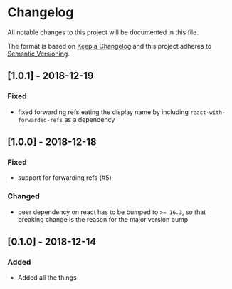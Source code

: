 # Changelog
All notable changes to this project will be documented in this file.

The format is based on [Keep a Changelog](http://keepachangelog.com/en/1.0.0/)
and this project adheres to [Semantic Versioning](http://semver.org/spec/v2.0.0.html).

## [1.0.1] - 2018-12-19

### Fixed
* fixed forwarding refs eating the display name by including
  `react-with-forwarded-refs` as a dependency

## [1.0.0] - 2018-12-18

### Fixed
* support for forwarding refs (#5)

### Changed
* peer dependency on react has to be bumped to `>= 16.3`, so that breaking
  change is the reason for the major version bump

## [0.1.0] - 2018-12-14

### Added
* Added all the things
